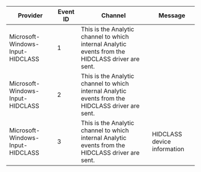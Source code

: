 Provider                          |  Event ID  |  Channel                                                                                            |  Message
----------------------------------|------------|-----------------------------------------------------------------------------------------------------|-----------------------------
Microsoft-Windows-Input-HIDCLASS  |  1         |  This is the Analytic channel to which internal Analytic events from the HIDCLASS driver are sent.  |
Microsoft-Windows-Input-HIDCLASS  |  2         |  This is the Analytic channel to which internal Analytic events from the HIDCLASS driver are sent.  |
Microsoft-Windows-Input-HIDCLASS  |  3         |  This is the Analytic channel to which internal Analytic events from the HIDCLASS driver are sent.  |  HIDCLASS device information
